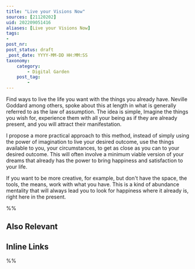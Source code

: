 ```yaml
---
title: "Live your Visions Now"
sources: [21120202]
uid: 202209051416
aliases: [Live your Visions Now]
tags:
-
post_nr:
post_status: draft
_post_date: YYYY-MM-DD HH:MM:SS
taxonomy:
    category:
        - Digital Garden
    post_tag:
        -
---
```


Find ways to live the life you want with the things you already have. Neville Goddard among others, spoke about this at length in what is generally referred to as the law of assumption. The idea is simple, Imagine the things you wish for, experience them with all your being as if they are already present, and you will attract their manifestation.

I propose a more practical approach to this method, instead of simply using the power of imagination to live your desired outcome, use the things available to you, your circumstances, to get as close as you can to your desired outcome. This will often involve a minimum viable version of your dreams that already has the power to bring happiness and satisfaction to your life.

If you want to be more creative, for example, but don't have the space, the tools, the means, work with what you have. This is a kind of abundance mentality that will always lead you to look for happiness where it already is, right here in the present.

%%
## Also Relevant

## Inline Links

%%